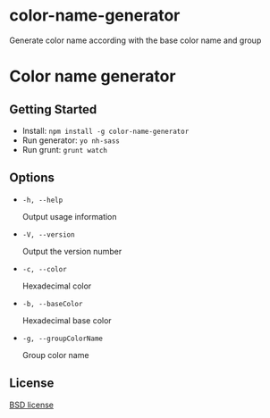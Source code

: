 color-name-generator
====================

Generate color name according with the base color name and group

# Color name generator


## Getting Started

- Install: `npm install -g color-name-generator`
- Run generator: `yo nh-sass`
- Run grunt: `grunt watch`


## Options

* `-h, --help`

  Output usage information

* `-V, --version`

  Output the version number

* `-c, --color`

  Hexadecimal color

* `-b, --baseColor`

  Hexadecimal base color

* `-g, --groupColorName`

  Group color name


## License

[BSD license](http://opensource.org/licenses/bsd-license.php)

